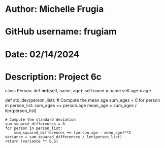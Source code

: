 # Author: Michelle Frugia
# GitHub username: frugiam
# Date: 02/14/2024
# Description: Project 6c

class Person:
    def __init__(self, name, age):
        self.name = name
        self.age = age

def std_dev(person_list):
    # Compute the mean age
    sum_ages = 0
    for person in person_list:
        sum_ages += person.age
    mean_age = sum_ages / len(person_list)

    # Compute the standard deviation
    sum_squared_differences = 0
    for person in person_list:
        sum_squared_differences += (person.age - mean_age)**2
    variance = sum_squared_differences / len(person_list)
    return (variance ** 0.5)
